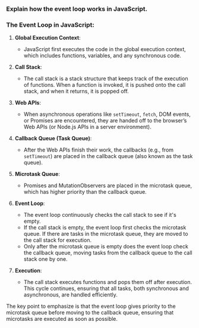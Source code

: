 ### Explain how the event loop works in JavaScript.



### The Event Loop in JavaScript:
1. **Global Execution Context**:
   - JavaScript first executes the code in the global execution context, which includes functions, variables, and any synchronous code.

2. **Call Stack**:
   - The call stack is a stack structure that keeps track of the execution of functions. When a function is invoked, it is pushed onto the call stack, and when it returns, it is popped off.

3. **Web APIs**:
   - When asynchronous operations like `setTimeout`, `fetch`, DOM events, or Promises are encountered, they are handed off to the browser’s Web APIs (or Node.js APIs in a server environment).

4. **Callback Queue (Task Queue)**:
   - After the Web APIs finish their work, the callbacks (e.g., from `setTimeout`) are placed in the callback queue (also known as the task queue).

5. **Microtask Queue**:
   - Promises and MutationObservers are placed in the microtask queue, which has higher priority than the callback queue.

6. **Event Loop**:
   - The event loop continuously checks the call stack to see if it's empty.
   - If the call stack is empty, the event loop first checks the microtask queue. If there are tasks in the microtask queue, they are moved to the call stack for execution.
   - Only after the microtask queue is empty does the event loop check the callback queue, moving tasks from the callback queue to the call stack one by one.

7. **Execution**:
   - The call stack executes functions and pops them off after execution. This cycle continues, ensuring that all tasks, both synchronous and asynchronous, are handled efficiently.

 The key point to emphasize is that the event loop gives priority to the microtask queue before moving to the callback queue, ensuring that microtasks are executed as soon as possible.

